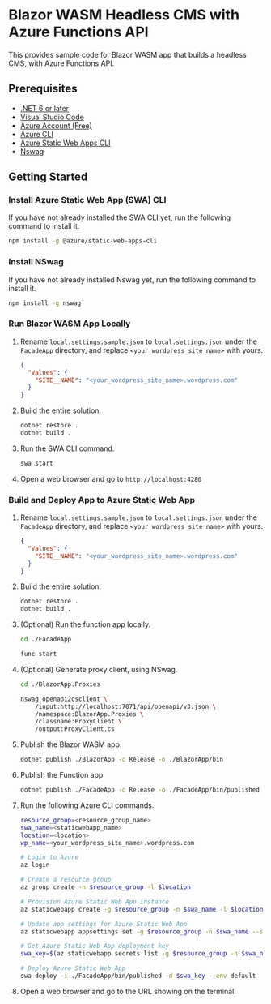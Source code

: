 # Blazor WASM Headless CMS with Azure Functions API #

This provides sample code for Blazor WASM app that builds a headless CMS, with Azure Functions API.


## Prerequisites ##

* [.NET 6 or later](https://dotnet.microsoft.com/en-us/download/dotnet/6.0?WT.mc_id=dotnet-68007-juyoo)
* [Visual Studio Code](https://code.visualstudio.com/?WT.mc_id=dotnet-68007-juyoo)
* [Azure Account (Free)](https://azure.microsoft.com/free/?WT.mc_id=dotnet-68007-juyoo)
* [Azure CLI](https://docs.microsoft.com/cli/azure/install-azure-cli?WT.mc_id=dotnet-68007-juyoo)
* [Azure Static Web Apps CLI](https://github.com/Azure/static-web-apps-cli)
* [Nswag](https://github.com/RicoSuter/NSwag)


## Getting Started ##

### Install Azure Static Web App (SWA) CLI ###

If you have not already installed the SWA CLI yet, run the following command to install it.

```bash
npm install -g @azure/static-web-apps-cli
```


### Install NSwag ###

If you have not already installed Nswag yet, run the following command to install it.

```bash
npm install -g nswag
```


### Run Blazor WASM App Locally ###

1. Rename `local.settings.sample.json` to `local.settings.json` under the `FacadeApp` directory, and replace `<your_wordpress_site_name>` with yours.

    ```json
    {
      "Values": {
        "SITE__NAME": "<your_wordpress_site_name>.wordpress.com"
      }
    }
    ```

2. Build the entire solution.

    ```bash
    dotnet restore .
    dotnet build .
    ```

3. Run the SWA CLI command.

    ```bash
    swa start
    ```

4. Open a web browser and go to `http://localhost:4280`


### Build and Deploy App to Azure Static Web App ###

1. Rename `local.settings.sample.json` to `local.settings.json` under the `FacadeApp` directory, and replace `<your_wordpress_site_name>` with yours.

    ```json
    {
      "Values": {
        "SITE__NAME": "<your_wordpress_site_name>.wordpress.com"
      }
    }
    ```

2. Build the entire solution.

    ```bash
    dotnet restore .
    dotnet build .
    ```

3. (Optional) Run the function app locally.

    ```bash
    cd ./FacadeApp

    func start
    ```

4. (Optional) Generate proxy client, using NSwag.

    ```bash
    cd ./BlazorApp.Proxies

    nswag openapi2csclient \
        /input:http://localhost:7071/api/openapi/v3.json \
        /namespace:BlazorApp.Proxies \
        /classname:ProxyClient \
        /output:ProxyClient.cs
    ```

5. Publish the Blazor WASM app.

    ```bash
    dotnet publish ./BlazorApp -c Release -o ./BlazorApp/bin
    ```

6. Publish the Function app

    ```bash
    dotnet publish ./FacadeApp -c Release -o ./FacadeApp/bin/published
    ```

7. Run the following Azure CLI commands.

    ```bash
    resource_group=<resource_group_name>
    swa_name=<staticwebapp_name>
    location=<location>
    wp_name=<your_wordpress_site_name>.wordpress.com

    # Login to Azure
    az login

    # Create a resource group
    az group create -n $resource_group -l $location

    # Provision Azure Static Web App instance
    az staticwebapp create -g $resource_group -n $swa_name -l $location
    
    # Update app settings for Azure Static Web App
    az staticwebapp appsettings set -g $resource_group -n $swa_name --setting-names SITE__NAME=$wp_name

    # Get Azure Static Web App deployment key
    swa_key=$(az staticwebapp secrets list -g $resource_group -n $swa_name --query "properties.apiKey" -o tsv)

    # Deploy Azure Static Web App
    swa deploy -i ./FacadeApp/bin/published -d $swa_key --env default
    ```

8. Open a web browser and go to the URL showing on the terminal.
